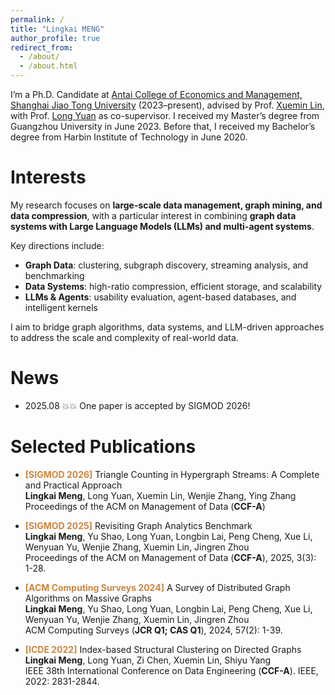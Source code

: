 ```yaml
---
permalink: /
title: "Lingkai MENG"
author_profile: true
redirect_from: 
  - /about/
  - /about.html
---
```


I’m a Ph.D. Candidate at [Antai College of Economics and Management, Shanghai Jiao Tong University](https://www.acem.sjtu.edu.cn/) (2023–present), advised by Prof. [Xuemin Lin](https://scholar.google.com/citations?user=j6rglkYAAAAJ&hl=en), with Prof. [Long Yuan](https://longyuancn.github.io/) as co-supervisor. I received my Master’s degree from Guangzhou University in June 2023. Before that, I received my Bachelor’s degree from Harbin Institute of Technology in June 2020.

Interests
======
My research focuses on **large-scale data management, graph mining, and data compression**, with a particular interest in combining **graph data systems with Large Language Models (LLMs) and multi-agent systems**.  

Key directions include:  
- **Graph Data**: clustering, subgraph discovery, streaming analysis, and benchmarking  
- **Data Systems**: high-ratio compression, efficient storage, and scalability  
- **LLMs & Agents**: usability evaluation, agent-based databases, and intelligent kernels  

I aim to bridge graph algorithms, data systems, and LLM-driven approaches to address the scale and complexity of real-world data.



News
======
- 2025.08 💥💥 One paper is accepted by SIGMOD 2026!

Selected Publications
======

- <span style="color:#CD853F; font-weight:bold">**[SIGMOD 2026]**</span> Triangle Counting in Hypergraph Streams: A Complete and Practical Approach  <br>
  **Lingkai Meng**, Long Yuan, Xuemin Lin, Wenjie Zhang, Ying Zhang <br>
  Proceedings of the ACM on Management of Data (**CCF-A**)
  
- <span style="color:#CD853F; font-weight:bold">**[SIGMOD 2025]**</span> Revisiting Graph Analytics Benchmark   <br>
  **Lingkai Meng**, Yu Shao, Long Yuan, Longbin Lai, Peng Cheng, Xue Li, Wenyuan Yu, Wenjie Zhang, Xuemin Lin, Jingren Zhou <br>
  Proceedings of the ACM on Management of Data (**CCF-A**), 2025, 3(3): 1-28.

- <span style="color:#CD853F; font-weight:bold">**[ACM Computing Surveys 2024]**</span> A Survey of Distributed Graph Algorithms on Massive Graphs   <br>
  **Lingkai Meng**, Yu Shao, Long Yuan, Longbin Lai, Peng Cheng, Xue Li, Wenyuan Yu, Wenjie Zhang, Xuemin Lin, Jingren Zhou <br>
  ACM Computing Surveys (**JCR Q1; CAS Q1**), 2024, 57(2): 1-39.

- <span style="color:#CD853F; font-weight:bold">**[ICDE 2022]**</span> Index-based Structural Clustering on Directed Graphs  <br>
  **Lingkai Meng**, Long Yuan, Zi Chen, Xuemin Lin, Shiyu Yang <br>
  IEEE 38th International Conference on Data Engineering (**CCF-A**). IEEE, 2022: 2831-2844.
